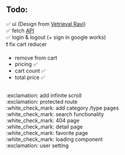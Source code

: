 ## Todo:

:white_check_mark: ui (Design from <a href='https://www.youtube.com/watch?v=CjGEuLgt4nw'>Vetrieval Ravi</a>)
<br>
:white_check_mark: fetch <a href='https://spoonacular.com/food-api/docs'>API</a>
<br>
:white_check_mark: login & logout (+ sign in google works)
<br>
:exclamation: fix cart reducer
<br> 
- remove from cart
- pricing :white_check_mark:
- cart count :white_check_mark:
- total price :white_check_mark:
<br>
:exclamation: add infinite scroll
<br>
:exclamation: protected route
<br>
:white_check_mark: add category /type pages
<br>
:white_check_mark: search functionality
<br>
:white_check_mark: 404 page
<br>
:white_check_mark: detail page
<br>
:white_check_mark: favorite page
<br>
:white_check_mark: loading component
<br>
:exclamation: user setting


